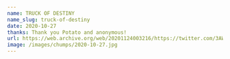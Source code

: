 ```yaml
---
name: TRUCK OF DESTINY
name_slug: truck-of-destiny
date: 2020-10-27
thanks: Thank you Potato and anonymous!
url: https://web.archive.org/web/20201124003216/https://twitter.com/3AW693/status/1320925405994348547/photo/1
image: /images/chumps/2020-10-27.jpg
---
```

